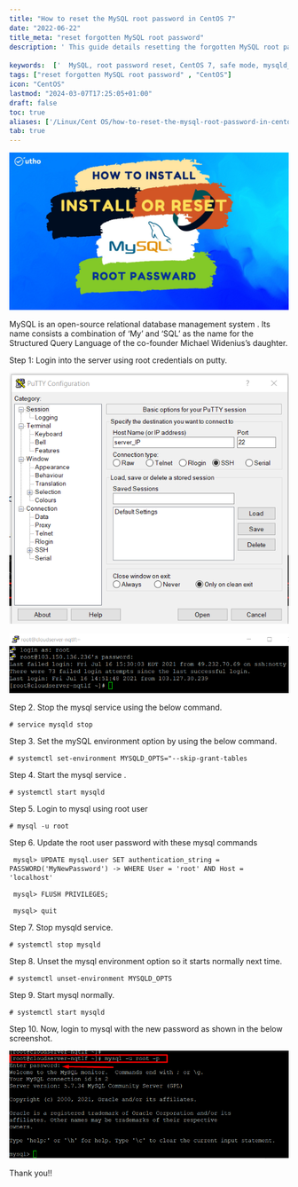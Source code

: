 ```yaml
---
title: "How to reset the MySQL root password in CentOS 7"
date: "2022-06-22"
title_meta: "reset forgotten MySQL root password"
description: ' This guide details resetting the forgotten MySQL root password in CentOS 7. The process involves stopping the MySQL service, starting it in safe mode, and updating the root password from within the MySQL command line.'

keywords:  ['  MySQL, root password reset, CentOS 7, safe mode, mysqld_safe.']
tags: ["reset forgotten MySQL root password" , "CentOS"]
icon: "CentOS"
lastmod: "2024-03-07T17:25:05+01:00"
draft: false
toc: true
aliases: ['/Linux/Cent OS/how-to-reset-the-mysql-root-password-in-centos-7/']
tab: true
---
```


![](images/How-to-reset-the-MySQL-root-password-in-CentOS-7_utho.jpg)

MySQL is an open-source relational database management system . Its name consists a combination of ‘My’ and ‘SQL’ as the name for the Structured Query Language of the co-founder Michael Widenius’s daughter.

Step 1: Login into the server using root credentials on putty.

![](images/BB-1.png)

![](images/BB1-1.png)

Step 2. Stop the mysql service using the below command.

```
# service mysqld stop 
```

Step 3. Set the mySQL environment option by using the below command.

```
# systemctl set-environment MYSQLD_OPTS="--skip-grant-tables 
```

Step 4. Start the mysql service .

```
# systemctl start mysqld 
```

Step 5. Login to mysql using root user

```
# mysql -u root 
```

Step 6. Update the root user password with these mysql commands

```
 mysql> UPDATE mysql.user SET authentication_string = PASSWORD('MyNewPassword') -> WHERE User = 'root' AND Host = 'localhost' 
```  
```
 mysql> FLUSH PRIVILEGES; 
```

```
 mysql> quit 
```

Step 7. Stop mysqld service.

```
# systemctl stop mysqld 
```

Step 8. Unset the mysql environment option so it starts normally next time.

```
# systemctl unset-environment MYSQLD_OPTS 
```

Step 9. Start mysql normally.

```
# systemctl start mysqld 
```

Step 10. Now, login to mysql with the new password as shown in the below screenshot.

![](images/BB12-1.png)

Thank you!!
